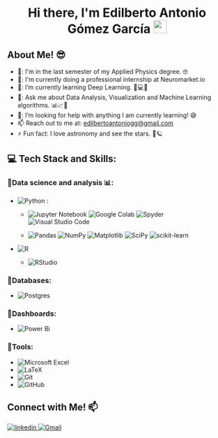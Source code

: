 
<h1 align="center"> Hi there, I'm Edilberto Antonio Gómez García <img src="https://github.com/abdoachhoubi/abdoachhoubi/blob/main/gifs/Hi.gif" width="30"></h1>

<h2> About Me! 😎 </h2>

- 🏫: I'm in the last semester of my Applied Physics degree. 🤓
- 🔭: I'm currently doing a professional internship at Neuromarket.io
- 🌱: I’m currently learning Deep Learning. 🧠💻🤖
- 💬: Ask me about Data Analysis, Visualization and Machine Learning algorithms. 📊📈🤖
- 🤔: I’m looking for help with anything I am currently learning! 😅
- 📫 Reach out to me at: <a href="edilbertoantoniogg@gmail.com">edilbertoantoniogg@gmail.com</a>
- ⚡ Fun fact: I love astronomy and see the stars. 🌃🪐


## 💻 Tech Stack and Skills:

### 🔹Data science and analysis 📊: 

- ![Python](https://img.shields.io/badge/python-3670A0?style=for-the-badge&logo=python&logoColor=ffdd54) :
  
  - ![Jupyter Notebook](https://img.shields.io/badge/jupyter-%23FA0F00.svg?style=for-the-badge&logo=jupyter&logoColor=white)
![Google Colab](https://img.shields.io/badge/Google%20Colab-%23F9A825.svg?style=for-the-badge&logo=googlecolab&logoColor=white)
![Spyder](https://img.shields.io/badge/Spyder-838485?style=for-the-badge&logo=spyder%20ide&logoColor=maroon)
![Visual Studio Code](https://img.shields.io/badge/Visual%20Studio%20Code-0078d7.svg?style=for-the-badge&logo=visual-studio-code&logoColor=white)

  - ![Pandas](https://img.shields.io/badge/pandas-%23150458.svg?style=for-the-badge&logo=pandas&logoColor=white)
![NumPy](https://img.shields.io/badge/numpy-%23013243.svg?style=for-the-badge&logo=numpy&logoColor=white)
![Matplotlib](https://img.shields.io/badge/Matplotlib-%23ffffff.svg?style=for-the-badge&logo=Matplotlib&logoColor=black)
![SciPy](https://img.shields.io/badge/SciPy-%230C55A5.svg?style=for-the-badge&logo=scipy&logoColor=%white)
![scikit-learn](https://img.shields.io/badge/scikit--learn-%23F7931E.svg?style=for-the-badge&logo=scikit-learn&logoColor=white)

- ![R](https://img.shields.io/badge/r-%23276DC3.svg?style=for-the-badge&logo=r&logoColor=white)

  - ![RStudio](https://img.shields.io/badge/RStudio-4285F4?style=for-the-badge&logo=rstudio&logoColor=white) 


### 🔹Databases: 
- ![Postgres](https://img.shields.io/badge/postgres-%23316192.svg?style=for-the-badge&logo=postgresql&logoColor=white)


### 🔹Dashboards: 
- ![Power Bi](https://img.shields.io/badge/power_bi-F2C811?style=for-the-badge&logo=powerbi&logoColor=black)


### 🔹Tools: 
- ![Microsoft Excel](https://img.shields.io/badge/Microsoft_Excel-217346?style=for-the-badge&logo=microsoft-excel&logoColor=white)
- ![LaTeX](https://img.shields.io/badge/latex-%23008080.svg?style=for-the-badge&logo=latex&logoColor=white)
- ![Git](https://img.shields.io/badge/git-%23F05033.svg?style=for-the-badge&logo=git&logoColor=white)
- ![GitHub](https://img.shields.io/badge/github-%23121011.svg?style=for-the-badge&logo=github&logoColor=white)


## Connect with Me! 📫
<a href="https://www.linkedin.com/in/edilberto-antonio-g-104b86322/">
  <img src="https://img.shields.io/badge/linkedin-%2300acee.svg?color=405DE6&style=for-the-badge&logo=linkedin&logoColor=white" alt="linkedin" style="margin-bottom: 5px;" />
</a>

<a href="mailto:edilbertoantoniogg@gmail.com">
  <img src="https://img.shields.io/badge/Gmail-D14836?style=for-the-badge&logo=gmail&logoColor=white" alt="Gmail">
</a>
